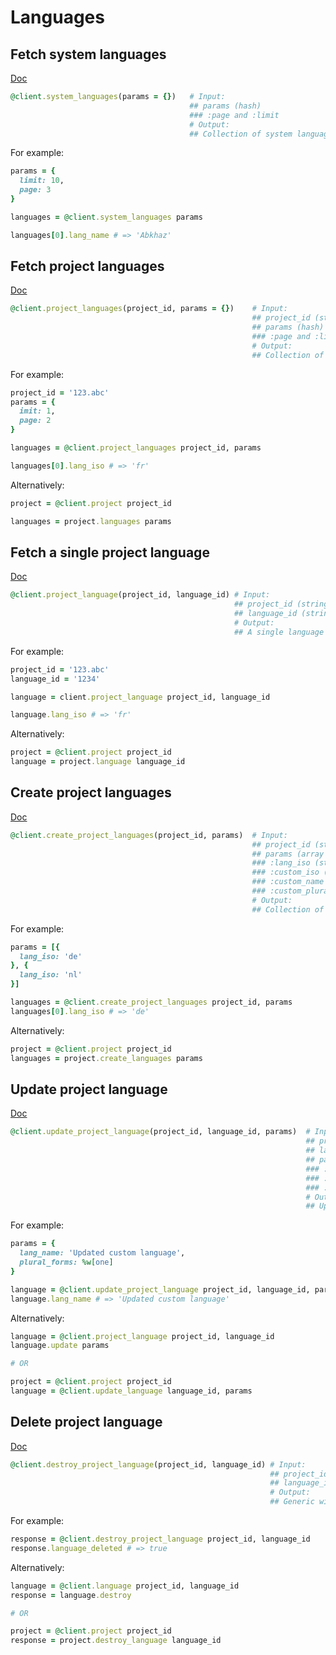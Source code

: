# Languages

## Fetch system languages

[Doc](https://developers.lokalise.com/reference/list-system-languages)

```ruby
@client.system_languages(params = {})   # Input:
                                        ## params (hash)
                                        ### :page and :limit
                                        # Output:
                                        ## Collection of system languages supported by Lokalise
```

For example:

```ruby
params = {
  limit: 10,
  page: 3
}

languages = @client.system_languages params

languages[0].lang_name # => 'Abkhaz'
```

## Fetch project languages

[Doc](https://developers.lokalise.com/reference/list-project-languages)

```ruby
@client.project_languages(project_id, params = {})    # Input:
                                                      ## project_id (string, required)
                                                      ## params (hash)
                                                      ### :page and :limit
                                                      # Output:
                                                      ## Collection of languages available in the given project
```

For example:

```ruby
project_id = '123.abc'
params = {
  imit: 1,
  page: 2
}

languages = @client.project_languages project_id, params

languages[0].lang_iso # => 'fr'
```

Alternatively:

```ruby
project = @client.project project_id

languages = project.languages params
```

## Fetch a single project language

[Doc](https://developers.lokalise.com/reference/retrieve-a-language)

```ruby
@client.project_language(project_id, language_id) # Input:
                                                  ## project_id (string, required)
                                                  ## language_id (string, required)
                                                  # Output:
                                                  ## A single language in the given project
```

For example:

```ruby
project_id = '123.abc'
language_id = '1234'

language = client.project_language project_id, language_id

language.lang_iso # => 'fr'
```

Alternatively:

```ruby
project = @client.project project_id
language = project.language language_id
```

## Create project languages

[Doc](https://developers.lokalise.com/reference/create-languages)

```ruby
@client.create_project_languages(project_id, params)  # Input:
                                                      ## project_id (string, required)
                                                      ## params (array of hashes or hash, required) - contains parameter of newly created languages. Pass array of hashes to create multiple languages, or a hash to create a single language
                                                      ### :lang_iso (string, required)
                                                      ### :custom_iso (string)
                                                      ### :custom_name (string)
                                                      ### :custom_plural_forms (array) - can contain only plural forms initially supported by Lokalise
                                                      # Output:
                                                      ## Collection of newly created languages
```

For example:

```ruby
params = [{
  lang_iso: 'de'
}, {
  lang_iso: 'nl'
}]

languages = @client.create_project_languages project_id, params
languages[0].lang_iso # => 'de'
```

Alternatively:

```ruby
project = @client.project project_id
languages = project.create_languages params
```

## Update project language

[Doc](https://developers.lokalise.com/reference/update-a-language)

```ruby
@client.update_project_language(project_id, language_id, params)  # Input:
                                                                  ## project_id (string, required)
                                                                  ## language_id (string, required)
                                                                  ## params (hash, required)
                                                                  ### :lang_iso (string, required)
                                                                  ### :custom_name (string)
                                                                  ### :plural_forms (array) - can contain only plural forms initially supported by Lokalise
                                                                  # Output:
                                                                  ## Updated language
```

For example:

```ruby
params = {
  lang_name: 'Updated custom language',
  plural_forms: %w[one]
}

language = @client.update_project_language project_id, language_id, params
language.lang_name # => 'Updated custom language'
```

Alternatively:

```ruby
language = @client.project_language project_id, language_id
language.update params

# OR

project = @client.project project_id
language = @client.update_language language_id, params
```

## Delete project language

[Doc](https://developers.lokalise.com/reference/delete-a-language)

```ruby
@client.destroy_project_language(project_id, language_id) # Input:
                                                          ## project_id (string, required)
                                                          ## language_id (string, required)
                                                          # Output:
                                                          ## Generic with the project id and "language_deleted"=>true
```

For example:

```ruby
response = @client.destroy_project_language project_id, language_id
response.language_deleted # => true
```

Alternatively:

```ruby
language = @client.language project_id, language_id
response = language.destroy

# OR

project = @client.project project_id
response = project.destroy_language language_id
```